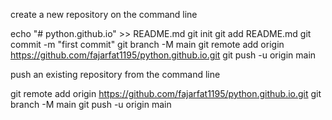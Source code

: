 create a new repository on the command line

echo "# python.github.io" >> README.md
git init
git add README.md
git commit -m "first commit"
git branch -M main
git remote add origin https://github.com/fajarfat1195/python.github.io.git
git push -u origin main

push an existing repository from the command line

git remote add origin https://github.com/fajarfat1195/python.github.io.git
git branch -M main
git push -u origin main
